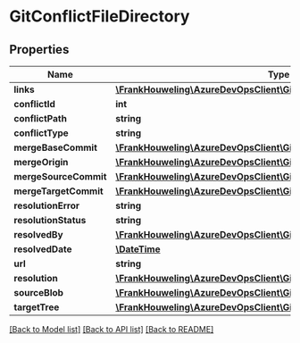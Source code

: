 # GitConflictFileDirectory

## Properties
Name | Type | Description | Notes
------------ | ------------- | ------------- | -------------
**links** | [**\FrankHouweling\AzureDevOpsClient\Git\Model\ReferenceLinks**](ReferenceLinks.md) |  | [optional] 
**conflictId** | **int** |  | [optional] 
**conflictPath** | **string** |  | [optional] 
**conflictType** | **string** |  | [optional] 
**mergeBaseCommit** | [**\FrankHouweling\AzureDevOpsClient\Git\Model\GitCommitRef**](GitCommitRef.md) |  | [optional] 
**mergeOrigin** | [**\FrankHouweling\AzureDevOpsClient\Git\Model\GitMergeOriginRef**](GitMergeOriginRef.md) |  | [optional] 
**mergeSourceCommit** | [**\FrankHouweling\AzureDevOpsClient\Git\Model\GitCommitRef**](GitCommitRef.md) |  | [optional] 
**mergeTargetCommit** | [**\FrankHouweling\AzureDevOpsClient\Git\Model\GitCommitRef**](GitCommitRef.md) |  | [optional] 
**resolutionError** | **string** |  | [optional] 
**resolutionStatus** | **string** |  | [optional] 
**resolvedBy** | [**\FrankHouweling\AzureDevOpsClient\Git\Model\IdentityRef**](IdentityRef.md) |  | [optional] 
**resolvedDate** | [**\DateTime**](\DateTime.md) |  | [optional] 
**url** | **string** |  | [optional] 
**resolution** | [**\FrankHouweling\AzureDevOpsClient\Git\Model\GitResolutionPathConflict**](GitResolutionPathConflict.md) |  | [optional] 
**sourceBlob** | [**\FrankHouweling\AzureDevOpsClient\Git\Model\GitBlobRef**](GitBlobRef.md) |  | [optional] 
**targetTree** | [**\FrankHouweling\AzureDevOpsClient\Git\Model\GitTreeRef**](GitTreeRef.md) |  | [optional] 

[[Back to Model list]](../README.md#documentation-for-models) [[Back to API list]](../README.md#documentation-for-api-endpoints) [[Back to README]](../README.md)


